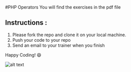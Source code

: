 #PHP Operators
You will find the exercises in the pdf file 
## Instructions :
1. Please fork the repo and clone it on your local machine.
2. Push your code to your repo 
3. Send an email to your trainer when you finish 

Happy Coding! 😄 

![alt text](https://media2.giphy.com/media/LmNwrBhejkK9EFP504/giphy.gif)

